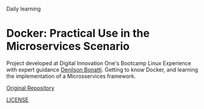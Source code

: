 Daily learning

# Docker: Practical Use in the Microservices Scenario

Project developed at Digital Innovation One's Bootcamp Linux Experience with expert guidance [Denilson Bonatti](https://github.com/denilsonbonatti "Denilson Bonatti"). Getting to know Docker, and learning the implementation of a Microsservices framework.

[Original Repository](https://github.com/denilsonbonatti/toshiro-shibakita "Original Repository")

[LICENSE](./LICENSE)
